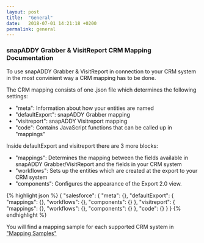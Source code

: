 ```yaml
---
layout: post
title:  "General"
date:   2018-07-01 14:21:18 +0200
permalink: general
---
```


### snapADDY Grabber & VisitReport CRM Mapping Documentation
To use snapADDY Grabber & VisitReport in connection to your CRM system in the most convinient way a CRM mapping has to be done.

The CRM mapping consists of one .json file which determines the following settings:
- "meta": Information about how your entities are named
- "defaultExport": snapADDY Grabber mapping
- "visitreport": snapADDY Visitreport mapping
- "code": Contains JavaScript functions that can be called up in "mappings"

Inside defaultExport and visitreport there are 3 more blocks:
- "mappings": Determines the mapping between the fields available in snapADDY Grabber/VisitReport and the fields in your CRM system
- "workflows": Sets up the entities which are created at the export to your CRM system
- "components": Configures the appearance of the Export 2.0 view. 

{% highlight json %}
{
    "salesforce": {
        "meta": {},
        "defaultExport": {
            "mappings": {},
            "workflows": {},
            "components": {}
        },
        "visitreport": {
            "mappings": {},
            "workflows": {},
            "components": {}
        },
        "code": {}
    }
}
{% endhighlight %}

You will find a mapping sample for each supported CRM system in ["Mapping Samples"](https://snapaddy.github.io/snapaddy-mapping-doc/mapping-samples)

